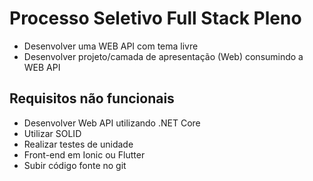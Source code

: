 # Processo Seletivo Full Stack Pleno

- Desenvolver uma WEB API com tema livre
- Desenvolver projeto/camada de apresentação (Web) consumindo a WEB API

Requisitos não funcionais
--------------------------
- Desenvolver Web API utilizando .NET Core
- Utilizar SOLID
- Realizar testes de unidade
- Front-end em Ionic ou Flutter
- Subir código fonte no git
